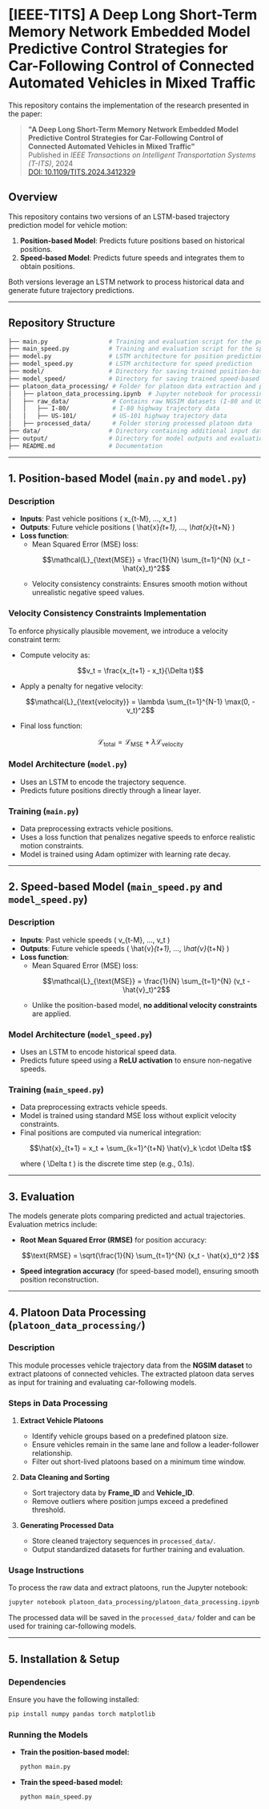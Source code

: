 # [IEEE-TITS] A Deep Long Short-Term Memory Network Embedded Model Predictive Control Strategies for Car-Following Control of Connected Automated Vehicles in Mixed Traffic

This repository contains the implementation of the research presented in the paper:

> **"A Deep Long Short-Term Memory Network Embedded Model Predictive Control Strategies for Car-Following Control of Connected Automated Vehicles in Mixed Traffic"**  
> Published in *IEEE Transactions on Intelligent Transportation Systems (T-ITS)*, 2024  
> [DOI: 10.1109/TITS.2024.3412329](https://doi.org/10.1109/TITS.2024.3412329)



## Overview
This repository contains two versions of an LSTM-based trajectory prediction model for vehicle motion:
1. **Position-based Model**: Predicts future positions based on historical positions.
2. **Speed-based Model**: Predicts future speeds and integrates them to obtain positions.

Both versions leverage an LSTM network to process historical data and generate future trajectory predictions.

---

## Repository Structure
```bash
├── main.py                 # Training and evaluation script for the position-based model
├── main_speed.py           # Training and evaluation script for the speed-based model
├── model.py                # LSTM architecture for position prediction
├── model_speed.py          # LSTM architecture for speed prediction
├── model/                  # Directory for saving trained position-based models
├── model_speed/            # Directory for saving trained speed-based models
├── platoon_data_processing/ # Folder for platoon data extraction and processing
│   ├── platoon_data_processing.ipynb  # Jupyter notebook for processing NGSIM data
│   ├── raw_data/            # Contains raw NGSIM datasets (I-80 and US-101)
│   │   ├── I-80/            # I-80 highway trajectory data
│   │   ├── US-101/          # US-101 highway trajectory data
│   ├── processed_data/      # Folder storing processed platoon data
├── data/                   # Directory containing additional input data (not included in repo)
├── output/                 # Directory for model outputs and evaluation plots
├── README.md               # Documentation
```

---

## 1. Position-based Model (`main.py` and `model.py`)
### **Description**
- **Inputs**: Past vehicle positions \( x_{t-M}, ..., x_t \)
- **Outputs**: Future vehicle positions \( \hat{x}_{t+1}, ..., \hat{x}_{t+N} \)
- **Loss function**:
  - Mean Squared Error (MSE) loss:
    ```math
    \mathcal{L}_{\text{MSE}} = \frac{1}{N} \sum_{t=1}^{N} (x_t - \hat{x}_t)^2
    ```
  - Velocity consistency constraints: Ensures smooth motion without unrealistic negative speed values.

### **Velocity Consistency Constraints Implementation**
To enforce physically plausible movement, we introduce a velocity constraint term:
- Compute velocity as:
  ```math
  v_t = \frac{x_{t+1} - x_t}{\Delta t}
  ```
- Apply a penalty for negative velocity:
  ```math
  \mathcal{L}_{\text{velocity}} = \lambda \sum_{t=1}^{N-1} \max(0, -v_t)^2
  ```
- Final loss function:
  ```math
  \mathcal{L}_{\text{total}} = \mathcal{L}_{\text{MSE}} + \lambda \mathcal{L}_{\text{velocity}}
  ```

### **Model Architecture (`model.py`)**
- Uses an LSTM to encode the trajectory sequence.
- Predicts future positions directly through a linear layer.

### **Training (`main.py`)**
- Data preprocessing extracts vehicle positions.
- Uses a loss function that penalizes negative speeds to enforce realistic motion constraints.
- Model is trained using Adam optimizer with learning rate decay.

---

## 2. Speed-based Model (`main_speed.py` and `model_speed.py`)
### **Description**
- **Inputs**: Past vehicle speeds \( v_{t-M}, ..., v_t \)
- **Outputs**: Future vehicle speeds \( \hat{v}_{t+1}, ..., \hat{v}_{t+N} \)
- **Loss function**:
  - Mean Squared Error (MSE) loss:
    ```math
    \mathcal{L}_{\text{MSE}} = \frac{1}{N} \sum_{t=1}^{N} (v_t - \hat{v}_t)^2
    ```
  - Unlike the position-based model, **no additional velocity constraints** are applied.

### **Model Architecture (`model_speed.py`)**
- Uses an LSTM to encode historical speed data.
- Predicts future speed using a **ReLU activation** to ensure non-negative speeds.

### **Training (`main_speed.py`)**
- Data preprocessing extracts vehicle speeds.
- Model is trained using standard MSE loss without explicit velocity constraints.
- Final positions are computed via numerical integration:
  ```math
  \hat{x}_{t+1} = x_t + \sum_{k=1}^{t+N} \hat{v}_k \cdot \Delta t
  ```
  where \( \Delta t \) is the discrete time step (e.g., 0.1s).

---

## 3. Evaluation
The models generate plots comparing predicted and actual trajectories. Evaluation metrics include:
- **Root Mean Squared Error (RMSE)** for position accuracy:
  ```math
  \text{RMSE} = \sqrt{\frac{1}{N} \sum_{t=1}^{N} (x_t - \hat{x}_t)^2 }
  ```
- **Speed integration accuracy** (for speed-based model), ensuring smooth position reconstruction.

---

## 4. Platoon Data Processing (`platoon_data_processing/`)
### **Description**
This module processes vehicle trajectory data from the **NGSIM dataset** to extract platoons of connected vehicles. The extracted platoon data serves as input for training and evaluating car-following models.

### **Steps in Data Processing**
1. **Extract Vehicle Platoons**
   - Identify vehicle groups based on a predefined platoon size.
   - Ensure vehicles remain in the same lane and follow a leader-follower relationship.
   - Filter out short-lived platoons based on a minimum time window.

2. **Data Cleaning and Sorting**
   - Sort trajectory data by **Frame_ID** and **Vehicle_ID**.
   - Remove outliers where position jumps exceed a predefined threshold.

3. **Generating Processed Data**
   - Store cleaned trajectory sequences in `processed_data/`.
   - Output standardized datasets for further training and evaluation.

### **Usage Instructions**
To process the raw data and extract platoons, run the Jupyter notebook:
```bash
jupyter notebook platoon_data_processing/platoon_data_processing.ipynb
```
The processed data will be saved in the `processed_data/` folder and can be used for training car-following models.


---

## 5. Installation & Setup
### **Dependencies**
Ensure you have the following installed:
```bash
pip install numpy pandas torch matplotlib
```

### **Running the Models**
- **Train the position-based model:**
  ```bash
  python main.py
  ```
- **Train the speed-based model:**
  ```bash
  python main_speed.py
  ```
  
